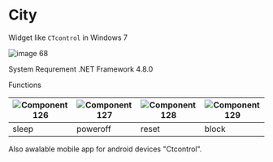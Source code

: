 # City

Widget like `CTcontrol` in Windows 7

![image 68](https://user-images.githubusercontent.com/61418223/143915626-ed1fa86a-add8-4bff-9196-b36d6528440c.png)

System Requrement
.NET Framework 4.8.0

Functions

|   ![Component 126](https://user-images.githubusercontent.com/61418223/143914815-9a29318b-d53a-4549-8b32-3cf4488816f5.png)    |   ![Component 127](https://user-images.githubusercontent.com/61418223/143914891-c1bf42fd-e3f0-4595-bd72-03ee75d5e964.png)   |   ![Component 128](https://user-images.githubusercontent.com/61418223/143914937-a32c59ce-f54c-4e24-b517-14e456312d66.png)  |   ![Component 129](https://user-images.githubusercontent.com/61418223/143914978-13263bba-9c30-4bd0-965c-d18b0b26236d.png)   | 
| ------- | ------ | ----- | ------ |
| sleep | poweroff | reset |  block |  
  
Also awalable mobile app for android devices "Ctcontrol".
